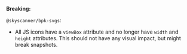 **Breaking:**

`@skyscanner/bpk-svgs`:
- All JS icons have a `viewBox` attribute and no longer have `width` and `height` attributes. This should not have any visual impact, but might break snapshots.
